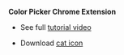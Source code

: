 **Color Picker Chrome Extension**

 - See full [tutorial video](https://www.youtube.com/watch?v=GGi7Brsf7js)

 - Download [cat icon](https://icons8.de/icons/set/cat)